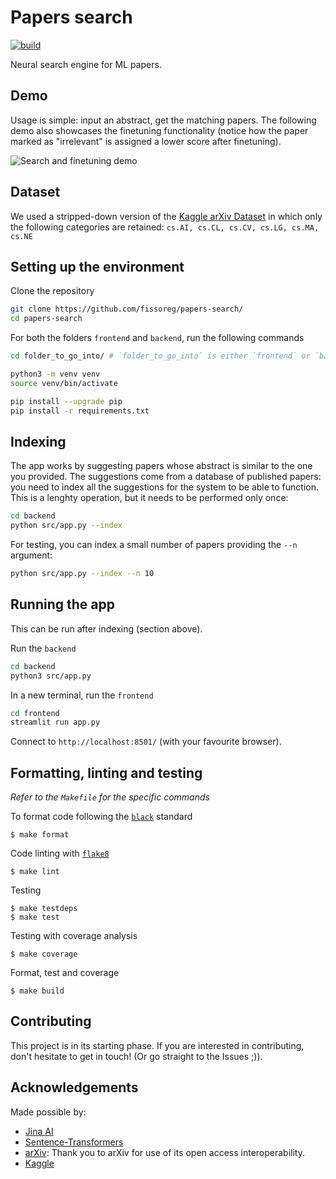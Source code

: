 # Papers search

[![build](https://github.com/fissoreg/papers-search/actions/workflows/build.yml/badge.svg)](https://github.com/fissoreg/papers-search/actions/workflows/build.yml)

Neural search engine for ML papers.

## Demo

Usage is simple: input an abstract, get the matching papers. The following demo also showcases the finetuning functionality (notice how the paper marked as "irrelevant" is assigned a lower score after finetuning).

![Search and finetuning demo](img/demo.gif)

## Dataset

We used a stripped-down version of the [Kaggle arXiv Dataset](https://www.kaggle.com/Cornell-University/arxiv/) in which only the following categories are retained: `cs.AI, cs.CL, cs.CV, cs.LG, cs.MA, cs.NE`

## Setting up the environment

Clone the repository

```bash
git clone https://github.com/fissoreg/papers-search/
cd papers-search
```

For both the folders `frontend` and `backend`, run the following commands

```bash
cd folder_to_go_into/ # `folder_to_go_into` is either `frontend` or `backend`

python3 -m venv venv
source venv/bin/activate

pip install --upgrade pip
pip install -r requirements.txt
```

## Indexing

The app works by suggesting papers whose abstract is similar to the one you provided. The suggestions come from a database of published papers: you need to index all the suggestions for the system to be able to function. This is a lenghty operation, but it needs to be performed only once:

```bash
cd backend
python src/app.py --index
```

For testing, you can index a small number of papers providing the `--n` argument:
```bash
python src/app.py --index --n 10
```


## Running the app

This can be run after indexing (section above).

Run the `backend`

```bash
cd backend
python3 src/app.py
```

In a new terminal, run the `frontend`

```bash
cd frontend
streamlit run app.py
```

Connect to `http://localhost:8501/` (with your favourite browser).

## Formatting, linting and testing

_Refer to the `Makefile` for the specific commands_

To format code following the [`black`](https://github.com/psf/black) standard
```
$ make format
```

Code linting with [`flake8`](https://github.com/PyCQA/flake8)
```
$ make lint
```

Testing
```
$ make testdeps
$ make test
```

Testing with coverage analysis
```
$ make coverage
```

Format, test and coverage
```
$ make build
```

## Contributing

This project is in its starting phase. If you are interested in contributing, don't hesitate to get in touch! (Or go straight to the Issues ;)).

## Acknowledgements

Made possible by:

- [Jina AI](https://jina.ai)
- [Sentence-Transformers](https://www.sbert.net/)
- [arXiv](https://arxiv.org): Thank you to arXiv for use of its open access interoperability.
- [Kaggle](https://kaggle.com)
